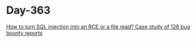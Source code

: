 # Day-363

[How to turn SQL injection into an RCE or a file read? Case study of 128 bug bounty reports](https://youtu.be/ClnVdYf4PK0?si=IJf8y_V9wTkO1DOz)
